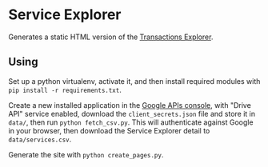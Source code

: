Service Explorer
================
Generates a static HTML version of the [Transactions Explorer][tx].

[tx]: http://transactionsexplorer.cabinetoffice.gov.uk


Using
-----
Set up a python virtualenv, activate it, and then install required modules
with `pip install -r requirements.txt`.

Create a new installed application in the [Google APIs console][console],
with "Drive API" service enabled, download the `client_secrets.json` file
and store it in `data/`, then run `python fetch_csv.py`. This will 
authenticate against Google in your browser, then download the Service 
Explorer detail to `data/services.csv`.

Generate the site with `python create_pages.py`.

[console]: https://code.google.com/apis/console/
